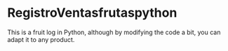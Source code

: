 # RegistroVentasfrutaspython
This is a fruit log in Python, although by modifying the code a bit, you can adapt it to any product.
